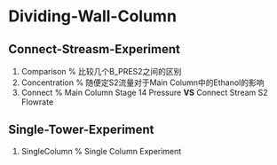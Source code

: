 # Dividing-Wall-Column
## Connect-Streasm-Experiment 
1. Comparison 
    % 比较几个B_PRES2之间的区别
2. Concentration
    % 随便定S2流量对于Main Column中的Ethanol的影响
3. Connect
    % Main Column Stage 14 Pressure **VS** Connect Stream S2 Flowrate
## Single-Tower-Experiment
1. SingleColumn % Single Column Experiment
